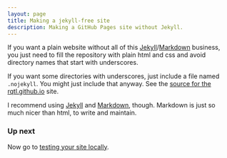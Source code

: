 ```yaml
---
layout: page
title: Making a jekyll-free site
description: Making a GitHub Pages site without Jekyll.
---
```


If you want a plain website without all of this
[Jekyll](https://jekyllrb.com/)/[Markdown](https://daringfireball.net/projects/markdown/)
business, you just need to fill the repository with plain html and css
and avoid directory names that start with underscores.

If you want some directories with underscores, just include a file
named `.nojekyll`. You might just include that anyway.  See the
[source for the rqtl.github.io](https://github.com/rqtl/rqtl.github.io)
site.

I recommend using [Jekyll](https://jekyllrb.com/) and
[Markdown](https://daringfireball.net/projects/markdown/),
though. Markdown is just so much nicer than html, to write and
maintain.

### Up next

Now go to [testing your site locally](local_test.html).
